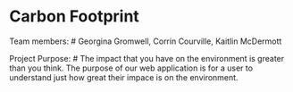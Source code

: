 Carbon Footprint 
=== 

Team members:  #
Georgina Gromwell, Corrin Courville, Kaitlin McDermott 

Project Purpose: #
The impact that you have on the environment is greater than you think. The purpose of our web application is for a user to understand just how great their impace is on the environment. 

